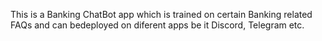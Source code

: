 This is a Banking ChatBot app which is trained on certain Banking related FAQs and can bedeployed on diferent apps be it Discord, Telegram etc.
